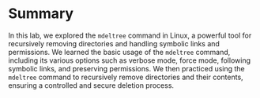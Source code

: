 # Summary

In this lab, we explored the `mdeltree` command in Linux, a powerful tool for recursively removing directories and handling symbolic links and permissions. We learned the basic usage of the `mdeltree` command, including its various options such as verbose mode, force mode, following symbolic links, and preserving permissions. We then practiced using the `mdeltree` command to recursively remove directories and their contents, ensuring a controlled and secure deletion process.
